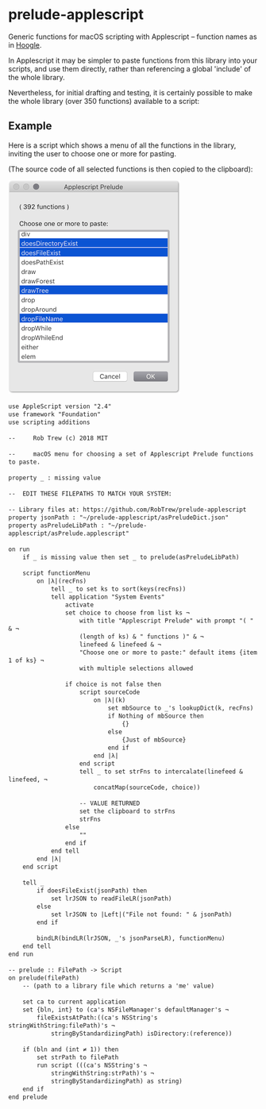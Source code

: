 # prelude-applescript
Generic functions for macOS scripting with Applescript – function names as in [Hoogle](https://www.haskell.org/hoogle/?hoogle=concatMap).

In Applescript it may be simpler to paste functions from this library
into your scripts, and use them directly, rather than referencing a
global 'include' of the whole library.

Nevertheless, for initial drafting and testing, it is certainly possible
to make the whole library (over 350 functions) available to a script:

## Example

Here is a script which shows a menu of all the functions
in the library, inviting the user to choose one or more for pasting.

(The source code of all selected functions is then copied to the clipboard):

![Choosing functions to paste](./functionChoiceMenu.png)

```applescript
use AppleScript version "2.4"
use framework "Foundation"
use scripting additions

--     Rob Trew (c) 2018 MIT

--     macOS menu for choosing a set of Applescript Prelude functions to paste.

property _ : missing value

--  EDIT THESE FILEPATHS TO MATCH YOUR SYSTEM:

-- Library files at: https://github.com/RobTrew/prelude-applescript
property jsonPath : "~/prelude-applescript/asPreludeDict.json"
property asPreludeLibPath : "~/prelude-applescript/asPrelude.applescript"

on run
    if _ is missing value then set _ to prelude(asPreludeLibPath)

    script functionMenu
        on |λ|(recFns)
            tell _ to set ks to sort(keys(recFns))
            tell application "System Events"
                activate
                set choice to choose from list ks ¬
                    with title "Applescript Prelude" with prompt "( " & ¬
                    (length of ks) & " functions )" & ¬
                    linefeed & linefeed & ¬
                    "Choose one or more to paste:" default items {item 1 of ks} ¬
                    with multiple selections allowed

                if choice is not false then
                    script sourceCode
                        on |λ|(k)
                            set mbSource to _'s lookupDict(k, recFns)
                            if Nothing of mbSource then
                                {}
                            else
                                {Just of mbSource}
                            end if
                        end |λ|
                    end script
                    tell _ to set strFns to intercalate(linefeed & linefeed, ¬
                        concatMap(sourceCode, choice))

                    -- VALUE RETURNED
                    set the clipboard to strFns
                    strFns
                else
                    ""
                end if
            end tell
        end |λ|
    end script

    tell _
        if doesFileExist(jsonPath) then
            set lrJSON to readFileLR(jsonPath)
        else
            set lrJSON to |Left|("File not found: " & jsonPath)
        end if

        bindLR(bindLR(lrJSON, _'s jsonParseLR), functionMenu)
    end tell
end run

-- prelude :: FilePath -> Script
on prelude(filePath)
    -- (path to a library file which returns a 'me' value)

    set ca to current application
    set {bln, int} to (ca's NSFileManager's defaultManager's ¬
        fileExistsAtPath:((ca's NSString's stringWithString:filePath)'s ¬
            stringByStandardizingPath) isDirectory:(reference))

    if (bln and (int ≠ 1)) then
        set strPath to filePath
        run script (((ca's NSString's ¬
            stringWithString:strPath)'s ¬
            stringByStandardizingPath) as string)
    end if
end prelude
```
